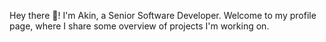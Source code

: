 Hey there 👋! I'm Akin, a Senior Software Developer. Welcome to my profile page, where I share some overview of projects I'm working on.
